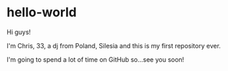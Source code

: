 # hello-world

Hi guys!

I'm Chris, 33, a dj from Poland, Silesia and this is my first repository ever.

I'm going to spend a lot of time on GitHub so...see you soon!

